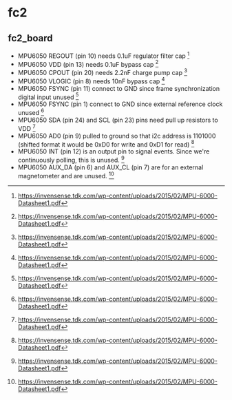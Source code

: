 # fc2

## fc2_board

- MPU6050 REGOUT (pin 10) needs 0.1uF regulator filter cap [^1]
- MPU6050 VDD (pin 13) needs 0.1uF bypass cap [^1]
- MPU6050 CPOUT (pin 20) needs 2.2nF charge pump cap [^1]
- MPU6050 VLOGIC (pin 8) needs 10nF bypass cap [^1]
- MPU6050 FSYNC (pin 11) connect to GND since frame synchronization digital input unused [^1]
- MPU6050 FSYNC (pin 1) connect to GND since external reference clock unused [^1]
- MPU6050 SDA (pin 24) and SCL (pin 23) pins need pull up resistors to VDD [^1]
- MPU6050 AD0 (pin 9) pulled to ground so that i2c address is 1101000 (shifted format it would be 0xD0 for write and 0xD1 for read) [^1]
- MPU6050 INT (pin 12) is an output pin to signal events. Since we're continuously polling, this is unused. [^1]
- MPU6050 AUX_DA (pin 6) and AUX_CL (pin 7) are for an external magnetometer and are unused. [^1]

[^1]: https://invensense.tdk.com/wp-content/uploads/2015/02/MPU-6000-Datasheet1.pdf
